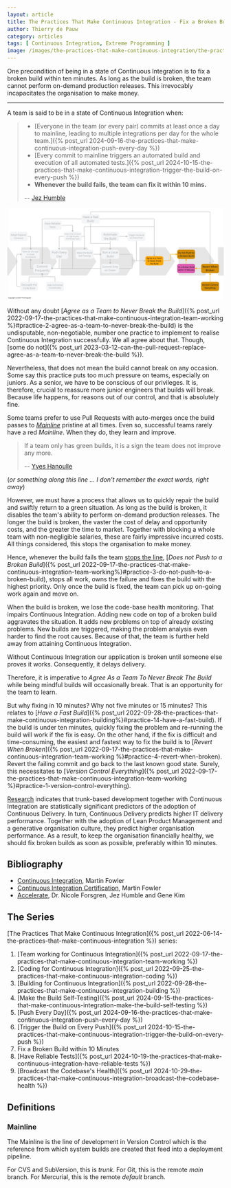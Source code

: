 ```yaml
---
layout: article
title: The Practices That Make Continuous Integration - Fix a Broken Build within 10 Minutes
author: Thierry de Pauw
category: articles
tags: [ Continuous Integration, Extreme Programming ]
image: /images/the-practices-that-make-continuous-integration/the-practices-that-make-continuous-integration-fix-a-broken-build-within-10-minutes.jpg
---
```


One precondition of being in a state of Continuous Integration is to fix a broken build within ten minutes. As long as the build is broken, the team cannot perform on-demand production releases. This irrevocably incapacitates the organisation to make money.

---

A team is said to be in a state of Continuous Integration when:

>- [Everyone in the team (or every pair) commits at least once a day to mainline, leading to multiple integrations per day for the whole team.]({% post_url 2024-09-16-the-practices-that-make-continuous-integration-push-every-day %})
>- [Every commit to mainline triggers an automated build and execution of all automated tests.]({% post_url 2024-10-15-the-practices-that-make-continuous-integration-trigger-the-build-on-every-push %})
>- **Whenever the build fails, the team can fix it within 10 mins.**
>
>-- [Jez Humble](https://bsky.app/profile/jezhumble.net)

![Fix a Broken Build within 10 Minutes](/images/the-practices-that-make-continuous-integration/the-practices-that-make-continuous-integration-fix-a-broken-build-within-10-minutes.jpg)

Without any doubt [*Agree as a Team to Never Break the Build*]({% post_url 2022-09-17-the-practices-that-make-continuous-integration-team-working %}#practice-2-agree-as-a-team-to-never-break-the-build) is the undisputable, non-negotiable, number one practice to implement to realise Continuous Integration successfully. We all agree about that. Though, [some do not]({% post_url 2023-03-12-can-the-pull-request-replace-agree-as-a-team-to-never-break-the-build %}).

Nevertheless, that does not mean the build cannot break on any occasion. Some say this practice puts too much pressure on teams, especially on juniors. As a senior, we have to be conscious of our privileges. It is, therefore, crucial to reassure more junior engineers that builds will break. Because life happens, for reasons out of our control, and that is absolutely fine.

Some teams prefer to use Pull Requests with auto-merges once the build passes to [*Mainline*](#mainline) pristine at all times. Even so, successful teams rarely have a red *Mainline*. When they do, they learn and improve.

> If a team only has green builds, it is a sign the team does not improve any more.
>
> -- [Yves Hanoulle](https://www.linkedin.com/in/yveshanoulle/)

(*or something along this line ... I don't remember the exact words, right away*)

However, we must have a process that allows us to quickly repair the build and swiftly return to a green situation. As long as the build is broken, it disables the team's ability to perform on-demand production releases. The longer the build is broken, the vaster the cost of delay and opportunity costs, and the greater the time to market. Together with blocking a whole team with non-negligible salaries, these are fairly impressive incurred costs. All things considered, this stops the organisation to make money.

Hence, whenever the build fails the team [stops the line](https://en.wikipedia.org/wiki/Andon_(manufacturing)), [*Does not Push to a Broken Build*]({% post_url 2022-09-17-the-practices-that-make-continuous-integration-team-working%}#practice-3-do-not-push-to-a-broken-build), stops all work, owns the failure and fixes the build with the highest priority. Only once the build is fixed, the team can pick up on-going work again and move on.

When the build is broken, we lose the code-base health monitoring. That impairs Continuous Integration. Adding new code on top of a broken build aggravates the situation. It adds new problems on top of already existing problems. New builds are triggered, making the problem analysis even harder to find the root causes. Because of that, the team is further held away from attaining Continuous Integration.

Without Continuous Integration our application is broken until someone else proves it works. Consequently, it delays delivery.

Therefore, it is imperative to *Agree As a Team To Never Break The Build* while being mindful builds will occasionally break. That is an opportunity for the team to learn.

But why fixing in 10 minutes? Why not five minutes or 15 minutes? This relates to [*Have a Fast Build*]({% post_url 2022-09-28-the-practices-that-make-continuous-integration-building%}#practice-14-have-a-fast-build). If the build is under ten minutes, quickly fixing the problem and re-running the build will work if the fix is easy. On the other hand, if the fix is difficult and time-consuming, the easiest and fastest way to fix the build is to [*Revert When Broken*]({% post_url 2022-09-17-the-practices-that-make-continuous-integration-team-working %}#practice-4-revert-when-broken). Revert the failing commit and go back to the last known good state. Surely, this necessitates to [*Version Control Everything*]({% post_url 2022-09-17-the-practices-that-make-continuous-integration-team-working %}#practice-1-version-control-everything).

[Research](https://www.goodreads.com/book/show/35747076-accelerate) indicates that trunk-based development together with Continuous Integration are statistically significant predictors of the adoption of Continuous Delivery. In turn, Continuous Delivery predicts higher IT delivery performance. Together with the adoption of Lean Product Management and a generative organisation culture, they predict higher organisation performance. As a result, to keep the organisation financially healthy, we should fix broken builds as soon as possible, preferably within 10 minutes.

## Bibliography

- [Continuous Integration](https://martinfowler.com/articles/continuousIntegration.html), Martin Fowler
- [Continuous Integration Certification](https://martinfowler.com/bliki/ContinuousIntegrationCertification.html), Martin Fowler
- [Accelerate](https://www.goodreads.com/book/show/35747076-accelerate), Dr. Nicole Forsgren, Jez Humble and Gene Kim

## The Series

[The Practices That Make Continuous Integration]({% post_url 2022-06-14-the-practices-that-make-continuous-integration %}) series:

1. [Team working for Continuous Integration]({% post_url 2022-09-17-the-practices-that-make-continuous-integration-team-working %})
2. [Coding for Continuous Integration]({% post_url 2022-09-25-the-practices-that-make-continuous-integration-coding %})
3. [Building for Continuous Integration]({% post_url 2022-09-28-the-practices-that-make-continuous-integration-building %})
4. [Make the Build Self-Testing]({% post_url 2024-09-15-the-practices-that-make-continuous-integration-make-the-build-self-testing %})
5. [Push Every Day]({% post_url 2024-09-16-the-practices-that-make-continuous-integration-push-every-day %})
6. [Trigger the Build on Every Push]({% post_url 2024-10-15-the-practices-that-make-continuous-integration-trigger-the-build-on-every-push %})
7. Fix a Broken Build within 10 Minutes
8. [Have Reliable Tests]({% post_url 2024-10-19-the-practices-that-make-continuous-integration-have-reliable-tests %})
9. [Broadcast the Codebase's Health]({% post_url 2024-10-29-the-practices-that-make-continuous-integration-broadcast-the-codebase-health %})

## Definitions

### Mainline

The Mainline is the line of development in Version Control which is the reference from which system builds are created that feed into a deployment pipeline.

For CVS and SubVersion, this is *trunk*. For Git, this is the remote *main* branch. For Mercurial, this is the remote *default* branch.
